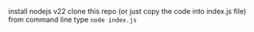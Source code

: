 install nodejs v22
clone this repo (or just copy the code into index.js file)
from command line type ```node index.js```
